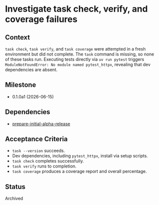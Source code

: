 # Investigate task check, verify, and coverage failures

## Context
`task check`, `task verify`, and `task coverage` were attempted in a fresh
environment but did not complete. The `task` command is missing, so none of
these tasks run. Executing tests directly via `uv run pytest` triggers
`ModuleNotFoundError: No module named pytest_httpx`, revealing that dev
dependencies are absent.

## Milestone

- 0.1.0a1 (2026-06-15)

## Dependencies

- [prepare-initial-alpha-release](prepare-initial-alpha-release.md)

## Acceptance Criteria
- `task --version` succeeds.
- Dev dependencies, including `pytest_httpx`, install via setup scripts.
- `task check` completes successfully.
- `task verify` runs to completion.
- `task coverage` produces a coverage report and overall percentage.

## Status
Archived
